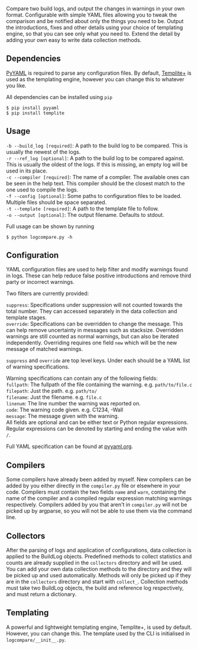 Compare two build logs, and output the changes in warnings in your own format. Configurable with simple YAML files allowing you to tweak the comparison and be notified about only the things you need to be. Output the introductions, fixes and other details using your choice of templating engine, so that you can see only what you need to. Extend the detail by adding your own easy to write data collection methods.

## Dependencies
[PyYAML](http://pyyaml.org/) is required to parse any configuration files.
By default, [Templite+](http://www.joonis.de/en/code/templite) is used as the templating engine, however you can change this to whatever you like.

All dependencies can be installed using `pip`
```
$ pip install pyyaml
$ pip install templite
```

## Usage
`-b --build_log [required]`: A path to the build log to be compared. This is usually the newest of the logs.  
`-r --ref_log [optional]`: A path to the build log to be compared against. This is usually the oldest of the logs. If this is missing, an empty log will be used in its place.  
`-c --compiler [required]`: The name of a compiler. The available ones can be seen in the help text. This compiler should be the closest match to the one used to compile the logs.  
`-f --config [optional]`: Some paths to configuration files to be loaded. Multiple files should be space separated.  
`-t --template [required]`: A path to the template file to follow.  
`-o --output [optional]`: The output filename. Defaults to stdout.  

Full usage can be shown by running
```
$ python logcompare.py -h
```

## Configuration
YAML configuration files are used to help filter and modify warnings found in logs. These can help reduce false positive introductions and remove third party or incorrect warnings.  

Two filters are currently provided:  

`suppress`: Specifications under suppression will not counted towards the total number. They can accessed separately in the data collection and template stages.  
`override`: Specifications can be overridden to change the message. This can help remove uncertainty in messages such as stacksize. Overridden warnings are still counted as normal warnings, but can also be iterated independently.   Overriding requires one field `new` which will be the new message of matched warnings.  

`suppress` and `override` are top level keys. Under each should be a YAML list of warning specifications.

Warning specifications can contain any of the following fields:  
`fullpath`: The fullpath of the file containing the warning. e.g. `path/to/file.c`  
`filepath`: Just the path. e.g. `path/to/`  
`filename`: Just the filename. e.g. `file.c`  
`linenum`: The line number the warning was reported on.  
`code`: The warning code given. e.g. C1234, -Wall  
`message`: The message given with the warning.  
All fields are optional and can be either text or Python regular expressions. Regular expressions can be denoted by starting and ending the value with `/`.  

Full YAML specification can be found at [pyyaml.org](http://pyyaml.org/).

## Compilers
Some compilers have already been added by myself. New compilers can be added by you either directly in the `compiler.py` file or elsewhere in your code. Compilers must contain the two fields `name` and `warn`, containing the name of the compiler and a compiled regular expression matching warnings respectively. Compilers added by you that aren't in `compiler.py` will not be picked up by argparse, so you will not be able to use them via the command line.

## Collectors
After the parsing of logs and application of configurations, data collection is applied to the BuildLog objects. Predefined methods to collect statistics and counts are already supplied in the `collectors` directory and will be used. You can add your own data collection methods to the directory and they will be picked up and used automatically. Methods will only be picked up if they are in the `collectors` directory and start with `collect_`. Collection methods must take two BuildLog objects, the build and reference log respectively, and must return a dictionary.

## Templating
A powerful and lightweight templating engine, Templite+, is used by default. However, you can change this. The template used by the CLI is initialised in `logcompare/__init__.py`.
